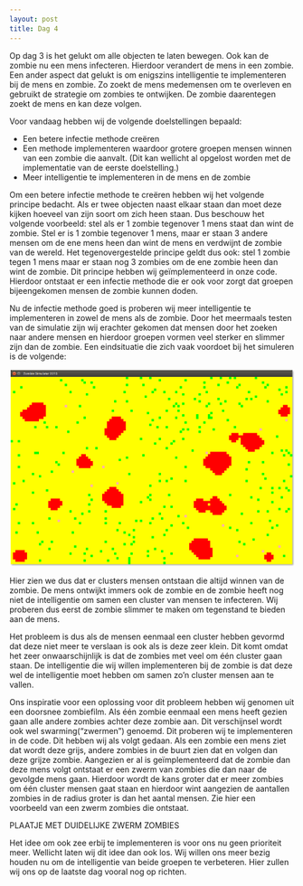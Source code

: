 ```yaml
---
layout: post
title: Dag 4
---
```


Op dag 3 is het gelukt om alle objecten te laten bewegen. Ook kan de zombie nu een mens infecteren. Hierdoor verandert de mens in een zombie. Een ander aspect dat gelukt is om enigszins intelligentie te implementeren bij de mens en zombie. Zo zoekt de mens medemensen om te overleven en gebruikt de strategie om zombies te ontwijken. De zombie daarentegen zoekt de mens en kan deze volgen.

Voor vandaag hebben wij de volgende doelstellingen bepaald:

* Een betere infectie methode creëren
* Een methode implementeren waardoor grotere groepen mensen winnen van een zombie die aanvalt. (Dit kan wellicht al opgelost worden met de implementatie van de eerste doelstelling.)
* Meer intelligentie te implementeren in de mens en de zombie

Om een betere infectie methode te creëren hebben wij het volgende principe bedacht. Als er twee objecten naast elkaar staan dan moet deze kijken hoeveel van zijn soort om zich heen staan. Dus beschouw het volgende voorbeeld: stel als er 1 zombie tegenover 1 mens staat dan wint de zombie. Stel er is 1 zombie tegenover 1 mens, maar er staan 3 andere mensen om de ene mens heen dan wint de mens en verdwijnt de zombie van de wereld. Het tegenovergestelde principe geldt dus ook: stel 1 zombie tegen 1 mens maar er staan nog 3 zombies om de ene zombie heen dan wint de zombie. Dit principe hebben wij geïmplementeerd in onze code. Hierdoor ontstaat er een infectie methode die er ook voor zorgt dat groepen bijeengekomen mensen de zombie kunnen doden. 

Nu de infectie methode goed is proberen wij meer intelligentie te implementeren in zowel de mens als de zombie. Door het meermaals testen van de simulatie zijn wij erachter gekomen dat mensen door het zoeken naar andere mensen en hierdoor groepen vormen veel sterker en slimmer zijn dan de zombie. Een eindsituatie die zich vaak voordoet bij het simuleren is de volgende:

![Eindsituatie met vaststaande groepen mensen](https://raw.githubusercontent.com/zombiea-apocalypse-sim/zombiea-apocalypse-sim.github.io/master/public/assets/figuur2.png "Eindsituatie met vaststaande groepen mensen")

Hier zien we dus dat er clusters mensen ontstaan die altijd winnen van de zombie. De mens ontwijkt immers ook de zombie en de zombie heeft nog niet de intelligentie om samen een cluster van mensen te infecteren. Wij proberen dus eerst de zombie slimmer te maken om tegenstand te bieden aan de mens.

Het probleem is dus als de mensen eenmaal een cluster hebben gevormd dat deze niet meer te verslaan is ook als is deze zeer klein. Dit komt omdat het zeer onwaarschijnlijk is dat de zombies met veel om één cluster gaan staan. De intelligentie die wij willen implementeren bij de zombie is dat deze wel de intelligentie moet hebben om samen zo’n cluster mensen aan te vallen. 

Ons inspiratie voor een oplossing voor dit probleem hebben wij genomen uit een doorsnee zombiefilm. Als één zombie eenmaal een mens heeft gezien gaan alle andere zombies achter deze zombie aan. Dit verschijnsel wordt ook wel swarming(“zwermen”) genoemd. Dit proberen wij te implementeren in de code. Dit hebben wij als volgt gedaan. Als een zombie een mens ziet dat wordt deze grijs, andere zombies in de buurt zien dat en volgen dan deze grijze zombie. Aangezien er al is geïmplementeerd dat de zombie dan deze mens volgt ontstaat er een zwerm van zombies die dan naar de gevolgde mens gaan. Hierdoor wordt de kans groter dat er meer zombies om één cluster mensen gaat staan en hierdoor wint aangezien de aantallen zombies in de radius groter is dan het aantal mensen. Zie hier een voorbeeld van een zwerm zombies die ontstaat.

PLAATJE MET DUIDELIJKE ZWERM ZOMBIES

Het idee om ook zee erbij te implementeren is voor ons nu geen prioriteit meer. Wellicht laten wij dit idee dan ook los. Wij willen ons meer bezig houden nu om de intelligentie van beide groepen te verbeteren. Hier zullen wij ons op de laatste dag vooral nog op richten.
